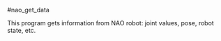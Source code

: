 #nao_get_data

This program gets information from NAO robot: joint values, pose, robot state, etc. 
